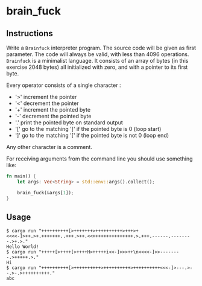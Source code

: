 # brain_fuck

## Instructions

Write a `Brainfuck` interpreter program.
The source code will be given as first parameter.
The code will always be valid, with less than 4096 operations.
`Brainfuck` is a minimalist language. It consists of an array of bytes (in this exercise 2048 bytes) all initialized with zero, and with a pointer to its first byte.

Every operator consists of a single character :

- '>' increment the pointer
- '<' decrement the pointer
- '+' increment the pointed byte
- '-' decrement the pointed byte
- '.' print the pointed byte on standard output
- '[' go to the matching ']' if the pointed byte is 0 (loop start)
- ']' go to the matching '[' if the pointed byte is not 0 (loop end)

Any other character is a comment.

For receiving arguments from the command line you should use something like:

```rust
fn main() {
    let args: Vec<String> = std::env::args().collect();

    brain_fuck(&args[1]);
}

```

## Usage

```console
$ cargo run "++++++++++[>+++++++>++++++++++>+++>+<<<<-]>++.>+.+++++++..+++.>++.<<+++++++++++++++.>.+++.------.--------.>+.>."
Hello World!
$ cargo run "+++++[>++++[>++++H>+++++i<<-]>>>++\n<<<<-]>>--------.>+++++.>."
Hi
$ cargo run "++++++++++[>++++++++++>++++++++++>++++++++++<<<-]>---.>--.>-.>++++++++++."
abc
```
